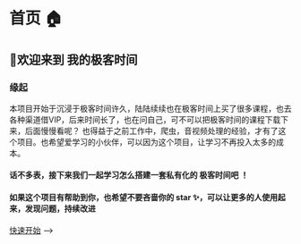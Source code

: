 # 首页 🏠

## 👏欢迎来到 我的极客时间


### 缘起
   本项目开始于沉浸于极客时间许久，陆陆续续也在极客时间上买了很多课程，也去各种渠道借VIP，后来时间长了，也在问自己，可不可以把极客时间的课程下载下来，后面慢慢看呢？
也得益于之前工作中，爬虫，音视频处理的经验，才有了这个项目。也希望爱学习的小伙伴，可以因为这个项目，让学习不再投入太多的成本。
  

#### 话不多表，接下来我们一起学习怎么搭建一套私有化的 极客时间吧 ！

#### 如果这个项目有帮助到你，也希望不要吝啬你的 star ✨，可以让更多的人使用起来，发现问题，持续改进

[快速开始](./gettingstarted.md) -->